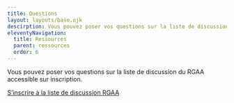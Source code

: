 ```yaml
---
title: Questions
layout: layouts/base.njk
descirption: Vous pouvez poser vos questions sur la liste de discussion du RGAA accessible sur inscription
eleventyNavigation:
  title: Ressources
  parent: ressources
  order: 6
---
```


Vous pouvez poser vos questions sur la liste de discussion du RGAA accessible sur inscription.

<a href="https://groupes.renater.fr/sympa/subscribe/rgaa" class="fr-btn">S’inscrire à la liste de discussion RGAA</a>
